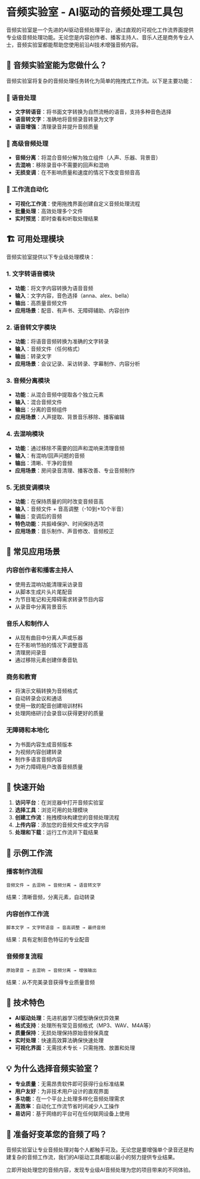# 音频实验室 - AI驱动的音频处理工具包

音频实验室是一个先进的AI驱动音频处理平台，通过直观的可视化工作流界面提供专业级音频处理功能。无论您是内容创作者、播客主持人、音乐人还是商务专业人士，音频实验室都能帮助您使用前沿AI技术增强音频内容。

## 🎯 音频实验室能为您做什么？

音频实验室将复杂的音频处理任务转化为简单的拖拽式工作流。以下是主要功能：

### 🎤 语音处理
- **文字转语音**：将书面文字转换为自然流畅的语音，支持多种音色选择
- **语音转文字**：准确地将音频录音转录为文字
- **语音增强**：清理录音并提升音频质量

### 🎵 高级音频处理
- **音频分离**：将混合音频分解为独立组件（人声、乐器、背景音）
- **去混响**：移除录音中不需要的回声和混响
- **无损变调**：在不影响质量和速度的情况下改变音频音高

### 🔄 工作流自动化
- **可视化工作流**：使用拖拽界面创建自定义音频处理流程
- **批量处理**：高效处理多个文件
- **实时预览**：即时查看和听取处理结果

## 🏗️ 可用处理模块

音频实验室提供以下专业级处理模块：

### 1. **文字转语音模块**
- **功能**：将文字内容转换为语音音频
- **输入**：文字内容，音色选择（anna、alex、bella）
- **输出**：高质量音频文件
- **应用场景**：配音、有声书、无障碍辅助、内容创作

### 2. **语音转文字模块**
- **功能**：将语音音频转换为准确的文字转录
- **输入**：音频文件（任何格式）
- **输出**：转录文字
- **应用场景**：会议记录、采访转录、字幕制作、内容分析

### 3. **音频分离模块**
- **功能**：从混合音频中提取各个独立元素
- **输入**：混合音频文件
- **输出**：分离的音频组件
- **应用场景**：人声提取、背景音乐移除、播客编辑

### 4. **去混响模块**
- **功能**：通过移除不需要的回声和混响来清理音频
- **输入**：有混响/回声问题的音频
- **输出**：清晰、干净的音频
- **应用场景**：房间录音清理、播客改善、专业音频制作

### 5. **无损变调模块**
- **功能**：在保持质量的同时改变音频音高
- **输入**：音频文件 + 音高调整（-10到+10个半音）
- **输出**：变调后的音频
- **特色功能**：共振峰保护、时间保持选项
- **应用场景**：音乐制作、声音修改、音频校正

## 🎯 常见应用场景

### 内容创作者和播客主持人
- 使用去混响功能清理采访录音
- 从脚本生成片头片尾配音
- 为节目笔记和无障碍需求转录节目内容
- 从录音中分离背景音乐

### 音乐人和制作人
- 从现有曲目中分离人声或乐器
- 在不影响节拍的情况下调整音高
- 清理房间录音
- 通过移除元素创建伴奏音轨

### 商务和教育
- 将演示文稿转换为音频格式
- 自动转录会议和通话
- 使用一致的配音创建培训材料
- 处理网络研讨会录音以获得更好的质量

### 无障碍和本地化
- 为书面内容生成音频版本
- 为视频内容创建转录
- 制作多语言音频内容
- 为听力障碍用户改善音频质量

## 🚀 快速开始

1. **访问平台**：在浏览器中打开音频实验室
2. **选择工具**：浏览可用的处理模块
3. **创建工作流**：拖拽模块构建您的音频处理流程
4. **上传内容**：添加您的音频文件或文字内容
5. **处理和下载**：运行工作流并下载结果

## 🎨 示例工作流

### 播客制作流程
```
音频文件 → 去混响 → 音频分离 → 语音转文字
```
结果：清晰音频，分离元素，自动转录

### 内容创作工作流
```
脚本文字 → 文字转语音 → 音高调整 → 最终音频
```
结果：具有定制音色特征的专业配音

### 音频修复流程
```
原始录音 → 去混响 → 音频分离 → 增强输出
```
结果：从不完美录音获得专业质量音频

## 🔧 技术特色

- **AI驱动处理**：先进机器学习模型确保优异效果
- **格式支持**：处理所有常见音频格式（MP3、WAV、M4A等）
- **质量保持**：无损处理保持原始音频保真度
- **实时处理**：快速高效算法确保快速处理
- **可视化界面**：无需技术专长 - 只需拖拽、放置和处理

## 💡 为什么选择音频实验室？

- **专业质量**：无需昂贵软件即可获得行业标准结果
- **用户友好**：为非技术用户设计的直观界面
- **多功能**：在一个平台上处理多样化音频处理需求
- **高效率**：自动化工作流节省时间减少人工操作
- **易访问**：基于网络的平台可在任何联网设备上使用

## 🎵 准备好变革您的音频了吗？

音频实验室让专业音频处理对每个人都触手可及。无论您是要增强单个录音还是构建复杂的音频工作流，我们的AI驱动工具都能以最小的努力提供专业结果。

立即开始处理您的音频内容，发现专业级AI音频处理为您的项目带来的不同体验。